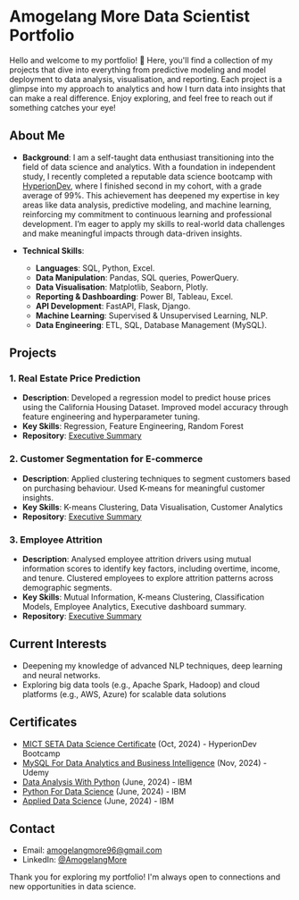 # Amogelang More Data Scientist Portfolio

Hello and welcome to my portfolio! 🎉 Here, you'll find a collection of my projects that dive into everything from predictive modeling and model deployment to data analysis, visualisation, and reporting. Each project is a glimpse into my approach to analytics and how I turn data into insights that can make a real difference. Enjoy exploring, and feel free to reach out if something catches your eye!

## **About Me**
* **Background**:
I am a self-taught data enthusiast transitioning into the field of data science and analytics. With a foundation in independent study, I recently completed a reputable data science bootcamp with [HyperionDev](https://www.hyperiondev.com/portfolio/270386/), where I finished second in my cohort, with a grade average of 99%. This achievement has deepened my expertise in key areas like data analysis, predictive modeling, and machine learning, reinforcing my commitment to continuous learning and professional development. I’m eager to apply my skills to real-world data challenges and make meaningful impacts through data-driven insights.

* **Technical Skills**:
  - **Languages**: SQL, Python, Excel.
  - **Data Manipulation**: Pandas, SQL queries, PowerQuery.
  - **Data Visualisation**: Matplotlib, Seaborn, Plotly.
  - **Reporting & Dashboarding**: Power BI, Tableau, Excel.
  - **API Development**: FastAPI, Flask, Django.
  - **Machine Learning**: Supervised & Unsupervised Learning, NLP.
  - **Data Engineering**: ETL, SQL, Database Management (MySQL).

## **Projects**

### 1. Real Estate Price Prediction 
   - **Description**: Developed a regression model to predict house prices using the California Housing Dataset. Improved model accuracy through feature engineering and hyperparameter tuning.
   - **Key Skills**: Regression, Feature Engineering, Random Forest
   - **Repository**: [Executive Summary](https://github.com/Just-Aymz/Real-Estate-Prediction/edit/main/README.md)

### 2. Customer Segmentation for E-commerce
   - **Description**: Applied clustering techniques to segment customers based on purchasing behaviour. Used K-means for meaningful customer insights.
   - **Key Skills**: K-means Clustering, Data Visualisation, Customer Analytics
   - **Repository**: [Executive Summary](https://github.com/Just-Aymz/RFM-Segmentation-Analysis/blob/main/README.md)

### 3. Employee Attrition
  - **Description**: Analysed employee attrition drivers using mutual information scores to identify key factors, including overtime, income, and tenure. Clustered employees to explore attrition patterns across demographic segments.
  - **Key Skills**: Mutual Information, K-means Clustering, Classification Models, Employee Analytics, Executive dashboard summary.
  - **Repository**: [Executive Summary](https://github.com/Just-Aymz/HR-Employee-Attrition-Prediction/blob/main/Attrition_Report.ipynb)

## **Current Interests**
- Deepening my knowledge of advanced NLP techniques, deep learning and neural networks.
- Exploring big data tools (e.g., Apache Spark, Hadoop) and cloud platforms (e.g., AWS, Azure) for scalable data solutions

## **Certificates**
  * [MICT SETA Data Science Certificate](https://www.hyperiondev.com/portfolio/270386/) (Oct, 2024) - HyperionDev Bootcamp
  * [MySQL For Data Analytics and Business Intelligence](https://www.udemy.com/home/my-courses/learning/) (Nov, 2024) - Udemy
  * [Data Analysis With Python](https://skills.yourlearning.ibm.com/certificate/share/d7a447ffb2ewogICJsZWFybmVyQ05VTSIgOiAiMjg1MDA4NlJFRyIsCiAgIm9iamVjdFR5cGUiIDogIkFDVElWSVRZIiwKICAib2JqZWN0SWQiIDogIlNOLUNPVVJTRS1WMTpDT0dOSVRJVkVDTEFTUytEQTAxMDFFTitWMSIKfQ03fe1aa1aa-10) (June, 2024) - IBM
  * [Python For Data Science](https://skills.yourlearning.ibm.com/certificate/share/e480d5cd3bewogICJvYmplY3RJZCIgOiAiU04tQ09VUlNFLVYxOkNPR05JVElWRUNMQVNTK1BZMDEwMUVOK1YzIiwKICAib2JqZWN0VHlwZSIgOiAiQUNUSVZJVFkiLAogICJsZWFybmVyQ05VTSIgOiAiMjg1MDA4NlJFRyIKfQ9a316f0634-10) (June, 2024) - IBM
  * [Applied Data Science](https://skills.yourlearning.ibm.com/certificate/share/8d20440c55ewogICJsZWFybmVyQ05VTSIgOiAiMjg1MDA4NlJFRyIsCiAgIm9iamVjdFR5cGUiIDogIkFDVElWSVRZIiwKICAib2JqZWN0SWQiIDogIlBMQU4tQjZDQkVGQ0EyQkZEIgp99208e61d3a-10) (June, 2024) - IBM

## **Contact**
- Email: [amogelangmore96@gmail.com](https://mail.google.com/amogelangmore96@gmail.com)
- LinkedIn: [@AmogelangMore](www.linkedin.com/in/amogelang)

Thank you for exploring my portfolio! I'm always open to connections and new opportunities in data science.
